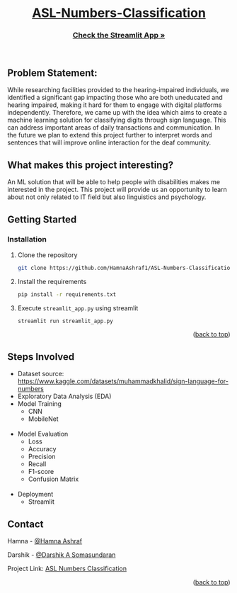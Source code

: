 

<a name="readme-top"></a>

<div align="center">

# [ASL-Numbers-Classification](https://github.com/HamnaAshraf1/ASL-Numbers-Classification)

<h3 align="center">    <a href="https://asl-numbers-classification.streamlit.app/"><strong><u>Check the Streamlit App</u> »</strong></a></h3>

<br>
</div>

<!-- ABOUT THE PROJECT -->
## Problem Statement:
While researching facilities provided to the hearing-impaired individuals, we identified a significant gap impacting those who are both uneducated and hearing impaired, making it hard for them to engage with digital platforms independently. 
Therefore, we came up with the idea which aims to create a machine learning solution for classifying digits through sign language. This can address important areas of daily transactions and communication. In the future we plan to extend this project further to interpret words and sentences that will improve online interaction for the deaf community.

## What makes this project interesting?
An ML solution that will be able to help people with disabilities makes me interested in the project. This project will provide us an opportunity to learn about not only related to IT field but also linguistics and psychology.


<!-- GETTING STARTED -->
## Getting Started



### Installation

1. Clone the repository
   ```sh
   git clone https://github.com/HamnaAshraf1/ASL-Numbers-Classification.git
   ```
2. Install the requirements
   ```sh
   pip install -r requirements.txt
   ```
3. Execute `streamlit_app.py` using streamlit
   ```sh
   streamlit run streamlit_app.py
   ```

<p align="right">(<a href="#readme-top">back to top</a>)</p>


<!-- ROADMAP -->
## Steps Involved

- Dataset source: https://www.kaggle.com/datasets/muhammadkhalid/sign-language-for-numbers 
  <br>
- Exploratory Data Analysis (EDA)
  <br>
- Model Training
    - CNN
    - MobileNet
  <br>
- Model Evaluation
    - Loss
    - Accuracy
    - Precision 
    - Recall 
    - F1-score
    - Confusion Matrix
  <br>
- Deployment
    - Streamlit



<!-- CONTACT -->
## Contact

Hamna - [@Hamna Ashraf](https://www.linkedin.com/in/hamna-ashraf/)

Darshik - [@Darshik A Somasundaran](https://www.linkedin.com/in/darshik-a-somasundaran-b59610202/)

Project Link: [ASL Numbers Classification](https://github.com/HamnaAshraf1/ASL-Numbers-Classification)

<p align="right">(<a href="#readme-top">back to top</a>)</p>
